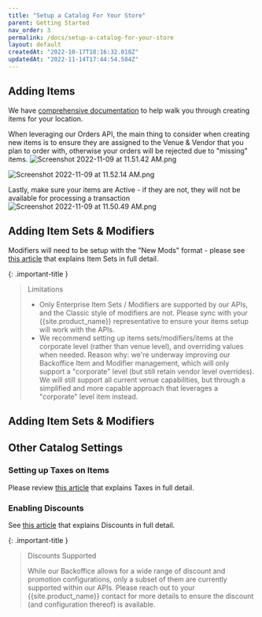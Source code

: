 ```yaml
---
title: "Setup a Catalog For Your Store"
parent: Getting Started
nav_order: 3
permalink: /docs/setup-a-catalog-for-your-store
layout: default
createdAt: "2022-10-17T18:16:32.018Z"
updatedAt: "2022-11-14T17:44:54.584Z"
---
```

## Adding Items
We have [comprehensive documentation](https://support.appetize.com/hc/en-us/articles/360049588594-Enterprise-Items-) to help walk you through creating items for your location. 

When leveraging our Orders API, the main thing to consider when creating new items is to ensure they are assigned to the Venue & Vendor that you plan to order with, otherwise your orders will be rejected due to "missing" items.
![Screenshot 2022-11-09 at 11.51.42 AM.png]({{site.baseurl}}/assets/images/docs/99db47a-Screenshot_2022-11-09_at_11.51.42_AM.png)


![Screenshot 2022-11-09 at 11.52.14 AM.png]({{site.baseurl}}/assets/images/docs/43b35d4-Screenshot_2022-11-09_at_11.52.14_AM.png)

Lastly, make sure your items are Active - if they are not, they will not be available for processing a transaction
![Screenshot 2022-11-09 at 11.50.49 AM.png]({{site.baseurl}}/assets/images/docs/207fe6d-Screenshot_2022-11-09_at_11.50.49_AM.png)


## Adding Item Sets & Modifiers
Modifiers will need to be setup with the "New Mods" format - please see [this article](https://support.appetize.com/hc/en-us/articles/360048561674-Enterprise-Item-Sets) that explains Item Sets in full detail.

{: .important-title }
> Limitations
>
> * Only Enterprise Item Sets / Modifiers are supported by our APIs, and the Classic style of modifiers are not. Please sync with your {{site.product_name}} representative to ensure your items setup will work with the APIs.
> * We recommend setting up items sets/modifiers/items at the corporate level (rather than venue level), and overriding values when needed. Reason why: we're underway improving our Backoffice Item and Modifier management, which will only support a "corporate" level (but still retain vendor level overrides). We will still support all current venue capabilities, but through a simplified and more capable approach that leverages a "corporate" level item instead.

## Adding Item Sets & Modifiers

## Other Catalog Settings
### Setting up Taxes on Items
Please review [this article](https://support.appetize.com/hc/en-us/articles/360049331354-Enterprise-Tax-Rates-and-Tax-Groups) that explains Taxes in full detail.

### Enabling Discounts
See [this article](https://support.appetize.com/hc/en-us/articles/360035943833-Enterprise-Discounts-Overview) that explains Discounts in full detail.

{: .important-title }
> Discounts Supported
>
> While our Backoffice allows for a wide range of discount and promotion configurations, only a subset of them are currently supported within our APIs. Please reach out to your {{site.product_name}} contact for more details to ensure the discount (and configuration thereof) is available.
